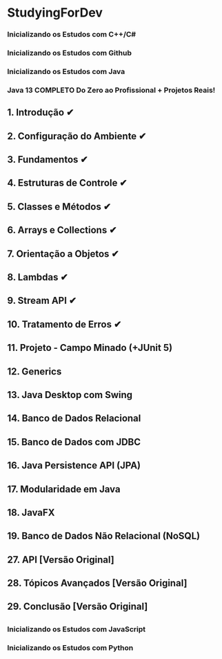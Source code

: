 # StudyingForDev


### Inicializando os Estudos com C++/C#


### Inicializando os Estudos com Github


### Inicializando os Estudos com Java

### Java 13 COMPLETO Do Zero ao Profissional + Projetos Reais!

## 1. Introdução ✔
## 2. Configuração do Ambiente ✔
## 3. Fundamentos ✔
## 4. Estruturas de Controle ✔
## 5. Classes e Métodos ✔
## 6. Arrays e Collections ✔
## 7. Orientação a Objetos ✔
## 8. Lambdas ✔
## 9. Stream API ✔
## 10. Tratamento de Erros ✔
## 11. Projeto - Campo Minado (+JUnit 5)
## 12. Generics
## 13. Java Desktop com Swing
## 14. Banco de Dados Relacional
## 15. Banco de Dados com JDBC
## 16. Java Persistence API (JPA)
## 17. Modularidade em Java
## 18. JavaFX
## 19. Banco de Dados Não Relacional (NoSQL)
## 27. API [Versão Original]
## 28. Tópicos Avançados [Versão Original]
## 29. Conclusão [Versão Original]
## ########################################################################

### Inicializando os Estudos com JavaScript


### Inicializando os Estudos com Python